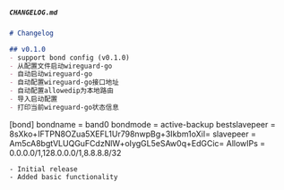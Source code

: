 
##### `CHANGELOG.md`
```markdown
# Changelog

## v0.1.0
- support bond config (v0.1.0)
- 从配置文件启动wireguard-go
- 自动启动wireguard-go
- 自动配置wireguard-go接口地址
- 自动配置allowedip为本地路由
- 导入启动配置
- 打印当前wireguard-go状态信息
```
[bond]
bondname = band0
bondmode = active-backup
bestslavepeer = 8sXko+IFTPN8OZua5XEFL1Ur798nwpBg+3Ikbm1oXiI=
slavepeer = Am5cA8bgtVLUQGuFCdzNlW+oIygGL5eSAw0q+EdGCic=
AllowIPs = 0.0.0.0/1,128.0.0.0/1,8.8.8.8/32
```
- Initial release
- Added basic functionality


